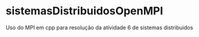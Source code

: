 # sistemasDistribuidosOpenMPI
Uso do MPI em cpp para resolução da atividade 6 de sistemas distribuidos 
